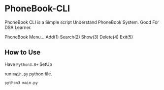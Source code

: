 # PhoneBook-CLI
PhoneBook CLI is a Simple script Understand PhoneBook System. Good For DSA Learner. 


PhoneBook Menu...
Add(1)
Search(2)
Show(3)
Delete(4)
Exit(5)

## How to Use
Have `Python3.0+`  SetUp

run `main.py` python file.

```
python3 main.py
```
